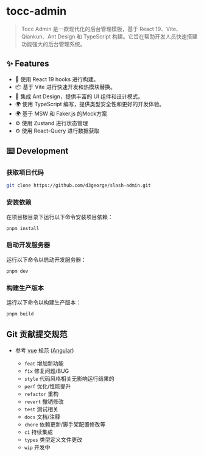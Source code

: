 # tocc-admin
>  Tocc Admin 是一款现代化的后台管理模板，基于 React 19、Vite、Qiankun、Ant Design 和 TypeScript 构建。它旨在帮助开发人员快速搭建功能强大的后台管理系统。

## ✨ Features
- 🌈 使用 React 19 hooks 进行构建。
- 📦 基于 Vite 进行快速开发和热模块替换。
- 🎨 集成 Ant Design，提供丰富的 UI 组件和设计模式。
- 🌍 使用 TypeScript 编写，提供类型安全性和更好的开发体验。
- 🌍 基于 MSW 和 Faker.js 的Mock方案
- ⚙️ 使用 Zustand 进行状态管理
- ⚙️ 使用 React-Query 进行数据获取

## ⌨️ Development

### 获取项目代码
```bash
git clone https://github.com/d3george/slash-admin.git
```

### 安装依赖
在项目根目录下运行以下命令安装项目依赖：
```bash
pnpm install
```

### 启动开发服务器
运行以下命令以启动开发服务器：
```bash
pnpm dev
```

### 构建生产版本
运行以下命令以构建生产版本：
```bash
pnpm build
```

## Git 贡献提交规范

- 参考 [vue](https://github.com/vuejs/vue/blob/dev/.github/COMMIT_CONVENTION.md) 规范 ([Angular](https://github.com/conventional-changelog/conventional-changelog/tree/master/packages/conventional-changelog-angular))

  - `feat` 增加新功能
  - `fix` 修复问题/BUG
  - `style` 代码风格相关无影响运行结果的
  - `perf` 优化/性能提升
  - `refactor` 重构
  - `revert` 撤销修改
  - `test` 测试相关
  - `docs` 文档/注释
  - `chore` 依赖更新/脚手架配置修改等
  - `ci` 持续集成
  - `types` 类型定义文件更改
  - `wip` 开发中